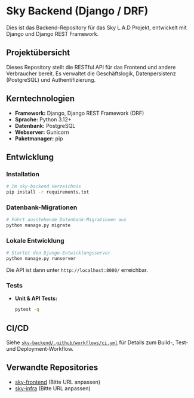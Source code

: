 # Sky Backend (Django / DRF)

Dies ist das Backend-Repository für das Sky L.A.D Projekt, entwickelt mit Django und Django REST Framework.

## Projektübersicht

Dieses Repository stellt die RESTful API für das Frontend und andere Verbraucher bereit. Es verwaltet die Geschäftslogik, Datenpersistenz (PostgreSQL) und Authentifizierung.

## Kerntechnologien

*   **Framework:** Django, Django REST Framework (DRF)
*   **Sprache:** Python 3.12+
*   **Datenbank:** PostgreSQL
*   **Webserver:** Gunicorn
*   **Paketmanager:** pip

## Entwicklung

### Installation

```bash
# Im sky-backend Verzeichnis
pip install -r requirements.txt
```

### Datenbank-Migrationen

```bash
# Führt ausstehende Datenbank-Migrationen aus
python manage.py migrate
```

### Lokale Entwicklung

```bash
# Startet den Django-Entwicklungsserver
python manage.py runserver
```

Die API ist dann unter `http://localhost:8000/` erreichbar.

### Tests

*   **Unit & API Tests:**
    ```bash
    pytest -q
    ```

## CI/CD

Siehe [`sky-backend/.github/workflows/ci.yml`](.github/workflows/ci.yml) für Details zum Build-, Test- und Deployment-Workflow.

## Verwandte Repositories

*   [sky-frontend](https://github.com/yourgithub/sky-frontend) (Bitte URL anpassen)
*   [sky-infra](https://github.com/yourgithub/sky-infra) (Bitte URL anpassen)

